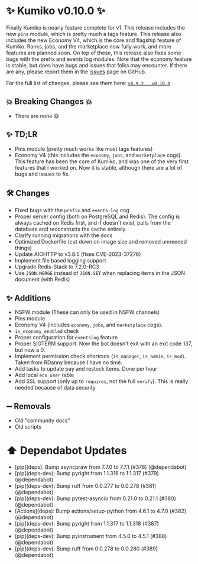 # ✨ Kumiko v0.10.0 ✨

Finally Kumiko is nearly feature complete for v1. This release includes the new `pins` module, which is pretty much a tags feature. This release also includes the new Economy V4, which is the core and flagship feature of Kumiko. Ranks, jobs, and the marketplace now fully work, and more features are planned soon. On top of these, this release also fixes some bugs with the prefix and events log modules. Note that the economy feature is stable, but does have bugs and issues that folks may encounter. If there are any, please report them in the [issues](https://github.com/No767/Kumiko/issues) page on GitHub.

For the full list of changes, please see them here: [`v0.9.2...v0.10.0`](https://github.com/No767/Kumiko/compare/v0.9.2...v0.10.0)

## :boom: Breaking Changes :boom:

- There are none :smile:
## ✨ TD;LR

- Pins module (pretty much works like most tags features)
- Economy V4 (this includes the `economy`, `jobs`, and `marketplace` cogs). This feature has been the core of Kumiko, and was one of the very first features that I worked on. Now it is stable, although there are a lot of bugs and issues to fix.

## 🛠️ Changes

- Fixed bugs with the `prefix` and `events-log` cog
- Proper server config (both on PostgreSQL and Redis). The config is always cached on Redis first, and if doesn't exist, pulls from the database and reconstructs the cache entirely.
- Clarify running migrations with the docs
- Optimized Dockerfile (cut down on image size and removed unneeded things)
- Update AIOHTTP to v3.8.5 (fixes CVE-2023-37276)
- Implement file based logging support
- Upgrade Redis-Stack to 7.2.0-RC3
- Use `JSON.MERGE` instead of `JSON.SET` when replacing items in the JSON document (with Redis)

## ✨ Additions

- NSFW module (These can only be used in NSFW channels)
- Pins module
- Economy V4 (includes `economy`, `jobs`, and `marketplace` cogs).
- `is_economy_enabled` check
- Proper configuration for `eventslog` feature
- Proper SIGTERM support. Now the bot doesn't exit with an exit code 137, but now a 0.
- Implement permission check shortcuts (`is_manager`, `is_admin`, `is_mod`). Taken from RDanny because I have no time.
- Add tasks to update pay and restock items. Done per hour
- Add local `eco_user` table 
- Add SSL support (only up to `requires`, not the full `verify`). This is really needed because of data security

## ➖ Removals
- Old "community docs"
- Old scripts

# ⬆️ Dependabot Updates

- \[pip](deps)\: Bump asyncpraw from 7.7.0 to 7.7.1 (#378) (@dependabot)
- \[pip](deps-dev)\: Bump pyright from 1.1.316 to 1.1.317 (#379) (@dependabot)
- \[pip](deps-dev)\: Bump ruff from 0.0.277 to 0.0.278 (#381) (@dependabot)
- \[pip](deps-dev)\: Bump pytest-asyncio from 0.21.0 to 0.21.1 (#380) (@dependabot)
- \[Actions](deps)\: Bump actions/setup-python from 4.6.1 to 4.7.0 (#382) (@dependabot)
- \[pip](deps-dev)\: Bump pyright from 1.1.317 to 1.1.318 (#387) (@dependabot)
- \[pip](deps-dev)\: Bump pyinstrument from 4.5.0 to 4.5.1 (#388) (@dependabot)
- \[pip](deps-dev)\: Bump ruff from 0.0.278 to 0.0.280 (#389) (@dependabot)